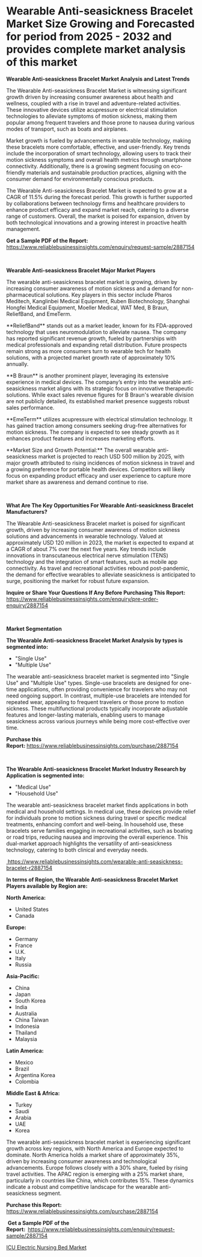 <p><h1>Wearable Anti-seasickness Bracelet Market Size Growing and Forecasted for period from 2025 - 2032 and provides complete market analysis of this market</h1></p><p><strong>Wearable Anti-seasickness Bracelet Market Analysis and Latest Trends</strong></p>
<p><p>The Wearable Anti-seasickness Bracelet Market is witnessing significant growth driven by increasing consumer awareness about health and wellness, coupled with a rise in travel and adventure-related activities. These innovative devices utilize acupressure or electrical stimulation technologies to alleviate symptoms of motion sickness, making them popular among frequent travelers and those prone to nausea during various modes of transport, such as boats and airplanes.</p><p>Market growth is fueled by advancements in wearable technology, making these bracelets more comfortable, effective, and user-friendly. Key trends include the incorporation of smart technology, allowing users to track their motion sickness symptoms and overall health metrics through smartphone connectivity. Additionally, there is a growing segment focusing on eco-friendly materials and sustainable production practices, aligning with the consumer demand for environmentally conscious products.</p><p>The Wearable Anti-seasickness Bracelet Market is expected to grow at a CAGR of 11.5% during the forecast period. This growth is further supported by collaborations between technology firms and healthcare providers to enhance product efficacy and expand market reach, catering to a diverse range of customers. Overall, the market is poised for expansion, driven by both technological innovations and a growing interest in proactive health management.</p></p>
<p><strong>Get a Sample PDF of the Report:&nbsp;</strong> <a href="https://www.reliablebusinessinsights.com/enquiry/request-sample/2887154?utm_campaign=3128&utm_medium=2&utm_source=Github&utm_content=ia&utm_term=13032025&utm_id=wearable-anti-seasickness-bracelet">https://www.reliablebusinessinsights.com/enquiry/request-sample/2887154</a></p>
<p>&nbsp;</p>
<p><strong>Wearable Anti-seasickness Bracelet Major Market Players</strong></p>
<p><p>The wearable anti-seasickness bracelet market is growing, driven by increasing consumer awareness of motion sickness and a demand for non-pharmaceutical solutions. Key players in this sector include Pharos Meditech, Kanglinbei Medical Equipment, Ruben Biotechnology, Shanghai Hongfei Medical Equipment, Moeller Medical, WAT Med, B Braun, ReliefBand, and EmeTerm.</p><p>**ReliefBand** stands out as a market leader, known for its FDA-approved technology that uses neuromodulation to alleviate nausea. The company has reported significant revenue growth, fueled by partnerships with medical professionals and expanding retail distribution. Future prospects remain strong as more consumers turn to wearable tech for health solutions, with a projected market growth rate of approximately 10% annually.</p><p>**B Braun** is another prominent player, leveraging its extensive experience in medical devices. The company’s entry into the wearable anti-seasickness market aligns with its strategic focus on innovative therapeutic solutions. While exact sales revenue figures for B Braun's wearable division are not publicly detailed, its established market presence suggests robust sales performance.</p><p>**EmeTerm** utilizes acupressure with electrical stimulation technology. It has gained traction among consumers seeking drug-free alternatives for motion sickness. The company is expected to see steady growth as it enhances product features and increases marketing efforts.</p><p>**Market Size and Growth Potential:** The overall wearable anti-seasickness market is projected to reach USD 500 million by 2025, with major growth attributed to rising incidences of motion sickness in travel and a growing preference for portable health devices. Competitors will likely focus on expanding product efficacy and user experience to capture more market share as awareness and demand continue to rise.</p></p>
<p>&nbsp;</p>
<p><strong>What Are The Key Opportunities For Wearable Anti-seasickness Bracelet Manufacturers?</strong></p>
<p><p>The Wearable Anti-seasickness Bracelet market is poised for significant growth, driven by increasing consumer awareness of motion sickness solutions and advancements in wearable technology. Valued at approximately USD 120 million in 2023, the market is expected to expand at a CAGR of about 7% over the next five years. Key trends include innovations in transcutaneous electrical nerve stimulation (TENS) technology and the integration of smart features, such as mobile app connectivity. As travel and recreational activities rebound post-pandemic, the demand for effective wearables to alleviate seasickness is anticipated to surge, positioning the market for robust future expansion.</p></p>
<p><strong>Inquire or Share Your Questions If Any Before Purchasing This Report:</strong> <a href="https://www.reliablebusinessinsights.com/enquiry/pre-order-enquiry/2887154?utm_campaign=3128&utm_medium=2&utm_source=Github&utm_content=ia&utm_term=13032025&utm_id=wearable-anti-seasickness-bracelet">https://www.reliablebusinessinsights.com/enquiry/pre-order-enquiry/2887154</a></p>
<p>&nbsp;</p>
<p><strong>Market Segmentation</strong></p>
<p><strong>The Wearable Anti-seasickness Bracelet Market Analysis by types is segmented into:</strong></p>
<p><ul><li>"Single Use"</li><li>"Multiple Use"</li></ul></p>
<p><p>The wearable anti-seasickness bracelet market is segmented into "Single Use" and "Multiple Use" types. Single-use bracelets are designed for one-time applications, often providing convenience for travelers who may not need ongoing support. In contrast, multiple-use bracelets are intended for repeated wear, appealing to frequent travelers or those prone to motion sickness. These multifunctional products typically incorporate adjustable features and longer-lasting materials, enabling users to manage seasickness across various journeys while being more cost-effective over time.</p></p>
<p><strong>Purchase this Report:&nbsp;</strong><a href="https://www.reliablebusinessinsights.com/purchase/2887154?utm_campaign=3128&utm_medium=2&utm_source=Github&utm_content=ia&utm_term=13032025&utm_id=wearable-anti-seasickness-bracelet">https://www.reliablebusinessinsights.com/purchase/2887154</a></p>
<p>&nbsp;</p>
<p><strong>The Wearable Anti-seasickness Bracelet Market Industry Research by Application is segmented into:</strong></p>
<p><ul><li>"Medical Use"</li><li>"Household Use"</li></ul></p>
<p><p>The wearable anti-seasickness bracelet market finds applications in both medical and household settings. In medical use, these devices provide relief for individuals prone to motion sickness during travel or specific medical treatments, enhancing comfort and well-being. In household use, these bracelets serve families engaging in recreational activities, such as boating or road trips, reducing nausea and improving the overall experience. This dual-market approach highlights the versatility of anti-seasickness technology, catering to both clinical and everyday needs.</p></p>
<p><a href="https://www.reliablebusinessinsights.com/wearable-anti-seasickness-bracelet-r2887154?utm_campaign=3128&utm_medium=2&utm_source=Github&utm_content=ia&utm_term=13032025&utm_id=wearable-anti-seasickness-bracelet">&nbsp;https://www.reliablebusinessinsights.com/wearable-anti-seasickness-bracelet-r2887154</a></p>
<p><strong>In terms of Region, the Wearable Anti-seasickness Bracelet Market Players available by Region are:</strong></p>
<p>
    <p> <strong> North America: </strong>
        <ul>
            <li>United States</li>
            <li>Canada</li>
        </ul>
        </p> 
    <p> <strong> Europe: </strong>
        <ul>
            <li>Germany</li>
            <li>France</li>
            <li>U.K.</li>
            <li>Italy</li>
            <li>Russia</li>
        </ul>
        </p> 
    <p> <strong> Asia-Pacific: </strong>
        <ul>
            <li>China</li>
            <li>Japan</li>
            <li>South Korea</li>
            <li>India</li>
            <li>Australia</li>
            <li>China Taiwan</li>
            <li>Indonesia</li>
            <li>Thailand</li>
            <li>Malaysia</li>
        </ul>
        </p> 
    <p> <strong> Latin America: </strong>
        <ul>
            <li>Mexico</li>
            <li>Brazil</li>
            <li>Argentina Korea</li>
            <li>Colombia</li>
        </ul>
        </p> 
    <p> <strong> Middle East & Africa: </strong>
        <ul>
            <li>Turkey</li>
            <li>Saudi</li>
            <li>Arabia</li>
            <li>UAE</li>
            <li>Korea</li>
        </ul>
    </p>
    </p>
<p><p>The wearable anti-seasickness bracelet market is experiencing significant growth across key regions, with North America and Europe expected to dominate. North America holds a market share of approximately 35%, driven by increasing consumer awareness and technological advancements. Europe follows closely with a 30% share, fueled by rising travel activities. The APAC region is emerging with a 25% market share, particularly in countries like China, which contributes 15%. These dynamics indicate a robust and competitive landscape for the wearable anti-seasickness segment.</p></p>
<p><strong>Purchase this Report: </strong><a href="https://www.reliablebusinessinsights.com/purchase/2887154?utm_campaign=3128&utm_medium=2&utm_source=Github&utm_content=ia&utm_term=13032025&utm_id=wearable-anti-seasickness-bracelet">https://www.reliablebusinessinsights.com/purchase/2887154</a></p>
<p>&nbsp;<strong>Get a Sample PDF of the Report:&nbsp;&nbsp;</strong><a href="https://www.reliablebusinessinsights.com/enquiry/request-sample/2887154?utm_campaign=3128&utm_medium=2&utm_source=Github&utm_content=ia&utm_term=13032025&utm_id=wearable-anti-seasickness-bracelet">https://www.reliablebusinessinsights.com/enquiry/request-sample/2887154</a></p>
<p><strong></strong></p>
<p><p><a href="https://github.com/scaseiargas/Market-Research-Report-List-1/blob/main/icu-electric-nursing-bed-market.md?utm_campaign=3128&utm_medium=2&utm_source=Github&utm_content=ia&utm_term=13032025&utm_id=wearable-anti-seasickness-bracelet">ICU Electric Nursing Bed Market</a></p></p>